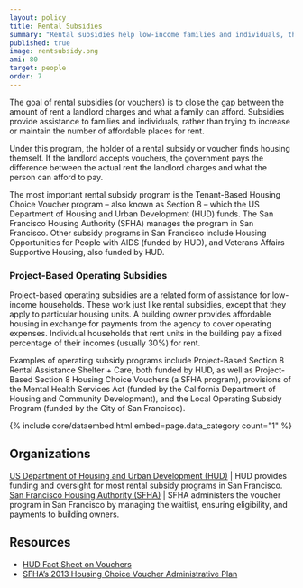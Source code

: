 ```yaml
---
layout: policy
title: Rental Subsidies
summary: "Rental subsidies help low-income families and individuals, the elderly, and the disabled afford housing in the private market..."
published: true
image: rentsubsidy.png
ami: 80
target: people
order: 7
---
```


The goal of rental subsidies (or vouchers) is to close the gap between the amount of rent a landlord charges and what a family can afford. Subsidies provide assistance to families and individuals, rather than trying to increase or maintain the number of affordable places for rent.

Under this program, the holder of a rental subsidy or voucher finds housing themself. If the landlord accepts vouchers, the government pays the difference between the actual rent the landlord charges and what the person can afford to pay.

The most important rental subsidy program is the Tenant-Based Housing Choice Voucher program – also known as Section 8 – which the US Department of Housing and Urban Development (HUD) funds. The San Francisco Housing Authority (SFHA) manages the program in San Francisco. Other subsidy programs in San Francisco include Housing Opportunities for People with AIDS (funded by HUD), and Veterans Affairs Supportive Housing, also funded by HUD.

### Project-Based Operating Subsidies
Project-based operating subsidies are a related form of assistance for low-income households. These work just like rental subsidies, except that they apply to particular housing units. A building owner provides affordable housing in exchange for payments from the agency to cover operating expenses. Individual households that rent units in the building pay a fixed percentage of their incomes (usually 30%) for rent.

Examples of operating subsidy programs include Project-Based Section 8 Rental Assistance Shelter + Care, both funded by HUD, as well as Project-Based Section 8 Housing Choice Vouchers (a SFHA program), provisions of the Mental Health Services Act (funded by the California Department of Housing and Community Development), and the Local Operating Subsidy Program (funded by the City of San Francisco).

{% include core/dataembed.html embed=page.data_category count="1" %}

## Organizations
[US Department of Housing and Urban Development (HUD)](http://www.hud.gov) | HUD provides funding and oversight for most rental subsidy programs in San Francisco.
[San Francisco Housing Authority (SFHA)](http://www.sfha.org/) | SFHA administers the voucher program in San Francisco by managing the waitlist, ensuring eligibility, and payments to building owners.

## Resources
- [HUD Fact Sheet on Vouchers](http://portal.hud.gov/hudportal/HUD?src=/topics/housing_choice_voucher_program_section_8)
- [SFHA’s 2013 Housing Choice Voucher Administrative Plan](http://www.sfha.org/2013-Housing-Choice-Voucher-Administrative-Plan.html)